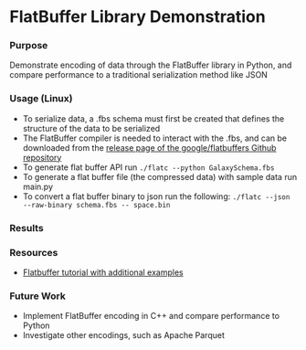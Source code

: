 # FlatBuffer Library Demonstration

### Purpose
  Demonstrate encoding of data through the FlatBuffer library in Python, and compare performance to a traditional serialization method like JSON

### Usage (Linux)
* To serialize data, a .fbs schema must first be created that defines the structure of the data to be serialized 
* The FlatBuffer compiler is needed to interact with the .fbs, and can be downloaded from the [release page of the google/flatbuffers Github repository](https://github.com/google/flatbuffers/releases)
* To generate flat buffer API run ```./flatc --python GalaxySchema.fbs```
* To generate a flat buffer file (the compressed data) with sample data run main.py
* To convert a flat buffer binary to json run the following: ```./flatc --json --raw-binary schema.fbs -- space.bin```

### Results


### Resources
* [Flatbuffer tutorial with additional examples](https://flatbuffers.dev/flatbuffers_guide_tutorial.html)

### Future Work
* Implement FlatBuffer encoding in C++ and compare performance to Python
* Investigate other encodings, such as Apache Parquet